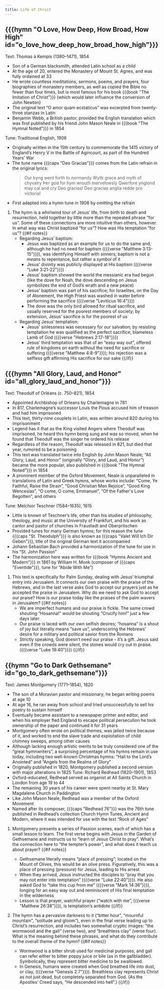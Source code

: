 ```yaml
---
title: Life of Christ
---
```

## {{{hymn "O Love, How Deep, How Broad, How High" id="o_love_how_deep_how_broad_how_high"}}}

Text: Thomas à Kempis (1380–1471), 1854
 - Son of a German blacksmith, attended Latin school as a child
 - At the age of 20, entered the Monastery of Mount St. Agnes, and was fully ordained at 33
 - He wrote countless meditations, sermons, poems, and prayers, four biographies of monastery members, as well as copied the Bible no fewer than four times, but is most famous for his book {{{book "The Imitation of Christ"}}} (which would later influence the conversion of John Newton)
 - The original text “O amor quam ecstaticus” was excerpted from twenty-three stanzas in Latin
 - Benjamin Webb, a British pastor, provided the English translation which was first published by his friend John Mason Neale in {{{book "The Hymnal Noted"}}} in 1854

Tune: Traditional English, 1906
 - Originally written in the 15th century to commemorate the 1415 victory of England’s Henry V in the Battle of Agincourt, as part of the Hundred Years’ War
 - The tune name {{{caps "Deo Gracias"}}} comes from the Latin refrain in the original lyrics:
	> Our kyng went forth to normandy
	> Wyth grace and myth of chyvalry
	> Þer god for hym wrouth mervelowsly
	> Qwerfore ynglond may cal and cry
	> Deo gracias! Deo gracias anglia redde pro victoria!
 - First adapted into a hymn tune in 1906 by omitting the refrain

1. The hymn is a whirlwind tour of Jesus’ life, from birth to death and resurrection, held together by little more than the repeated phrase “for us”. Some of these connections are more intuitive than others, however. In what way was Christ baptized “for us”? How was His temptation “for us”?
{{#if notes}}
	- Regarding Jesus’ baptism:
		- Jesus was baptized as an example for us to do the same and, although he had no need for baptism ({{{verse "Matthew 3:13-15"}}}), was identifying Himself with sinners; baptism is not a *means* to repentance, but rather a *symbol* of it
		- Jesus’ divinity was publicly displayed at His baptism ({{{verse "Luke 3:21-22"}}})
		- Jesus’ baptism showed the world the messianic era had begun (like the dove for Noah, the dove descending on Jesus symbolizes the end of God’s wrath and a new peace)
		- Jesus’ baptism was part of his sacrifice; for Israelites, on the Day of Atonement, the High Priest was washed in water before performing the sacrifice ({{{verse "Leviticus 16:4"}}})
		- The dove was the only bird allowed for ritual sacrifice, and usually reserved for the poorest members of society; by extension, Jesus’ sacrifice is for the poorest of us
	- Regarding Jesus’ temptation:
		- Jesus’ sinlessness was necessary for our salvation; by resisting temptation he was qualified as the perfect sacrifice, blameless Lamb of God ({{{verse "Hebrews 2:17-18"}}})
		- Jesus’ third temptation was that of an “easy way out”, offered rule of kingdoms on earth without the need for sacrifice or suffering ({{{verse "Matthew 4:8-9"}}}); his rejection was a selfless gift affirming His sacrifice for our sake
{{/if}}

## {{{hymn "All Glory, Laud, and Honor" id="all_glory_laud_and_honor"}}}

Text: Theodulf of Orléans (c. 750–821), 1854
 - Appointed Archbishop of Orleans by Charlemagne in 781
 - In 817, Charlemagne’s successor Louis the Pious accused him of treason and had him imprisoned
 - This text, thirty-nine couplets in Latin, was written around 820 during his imprisonment
 - Legend has it that as the King visited Angers where Theodulf was imprisoned, he heard this hymn being sung and was so moved, when he found that Theodulf was the singer he ordered his release
 - Regardless of the reason, Theodulf was released in 821, but died that year, rumored to be a poisoning
 - This text was translated twice into English by John Mason Neale; “All Glory, Laud, and Honor” (originally “Glory, and Laud, and Honor”) became the more popular, also published in {{{book "The Hymnal Noted"}}} in 1854
 - A prominent member of the Oxford Movement, Neale is unparalleled in translations of Latin and Greek hymns, whose works include: “Come, Ye Faithful, Raise the Strain”, “Good Christian Men Rejoice”, “Good King Wenceslas”, “O come, O come, Emmanuel”, “Of the Father's Love Begotten”, and others

Tune: Melchior Teschner (1584–1635), 1615
 - Little is known of Teschner’s life, other than his studies of philosophy, theology, and music at the University of Frankfurt, and his work as cantor and pastor of churches in Fraustadt and Oberpritschen
 - Provided tunes for many German hymns; for this reason the tune {{{caps "St. Theodulph"}}} is also known as {{{caps "Valet Will Ich Dir Geben"}}}, title of the original German text it accompanied
 - Johann Sebastian Bach provided a harmonization of the tune for use in his “St. John Passion”
 - The harmonization here was written for {{{book "Hymns Ancient and Modern"}}} in 1861 by William H. Monk (composer of {{{caps "Eventide"}}}, tune for “Abide With Me”)

1. This text is specifically for Palm Sunday, dealing with Jesus’ triumphal entry into Jerusalem. It connects our own praise with the praise of the Hebrews, and in the last verse asks God to accept our prayers just as he accepted the praise in Jerusalem. Why do we need to ask God to accept our praise? How is our praise today like the praises of the palm wavers in Jerusalem?
{{#if notes}}
	- We are imperfect humans and our praise is fickle. The same crowd shouting “Hosanna!” would be shouting “Crucify him!” just a few days later.
	- Our praise is laced with our own selfish desires; “hosanna” is a shout of joy but literally means “save us”, underscoring the Hebrews’ desire for a military and political savior from the Romans
	- Strictly speaking, God doesn’t need our praise - it’s a gift. Jesus said even if the crowds were silent, the stones would cry out in praise. ({{{verse "Luke 19:40"}}})
{{/if}}

## {{hymn "Go to Dark Gethsemane" id="go_to_dark_gethsemane"}}}
Text: James Montgomery (1771–1854), 1820
 - The son of a Moravian pastor and missionary, he began writing poems at age 10
 - At age 16, he ran away from school and tried unsuccessfully to sell his poetry to sustain himself
 - Eventually became assistant to a newspaper printer and editor, and when his employer fled England to escape political persecution he took ownership of the paper and continued it for 31 years
 - Montgomery often wrote on political themes, was jailed twice because of it, and worked to end the slave trade and exploitation of child chimney sweeps, among other causes
 - Although lacking enough artistic merits to be truly considered one of the “great hymnwriters”, a surprising percentage of his hymns remain in use today, including two well-known Christmas hymns: “Hail to the Lord’s Anointed” and “Angels from the Realms of Glory”
 - Originally published in 1820, Montgomery published a second version with major alterations in 1825
Tune: Richard Redhead (1820–1901), 1853
 - Oxford-educated, Redhead served as organist at All Saints Church in London from age 19 to 44
 - The remaining 30 years of his career were spent nearby at St. Mary Magdalene Church in Paddington
 - Like John Mason Neale, Redhead was a member of the Oxford Movement
 - Named after its composer, {{{caps "Redhead 76"}}} was the 76th tune published in Redhead’s collection Church Hymn Tunes, Ancient and Modern, where it was intended for use with the text “Rock of Ages”

1. Montgomery presents a series of Passion scenes, each of which has a small lesson to learn. The first verse begins with Jesus in the Garden of Gethsemane and instructs us to “learn of Jesus Christ to pray”. What’s the connection here to “the tempter’s power”, and what does it teach us about prayer?
{{#if notes}}
	- Gethsemane literally means “place of pressing”; located on the Mount of Olives, this would be an olive press. Figuratively, this was a place of pressing (pressure) for Jesus, leading to His arrest
	- When they arrived, Jesus instructed the disciples to “pray that you may not enter into temptation” ({{{verse "Luke 22:40"}}}). He also asked God to “take this cup from me” ({{{verse "Mark 14:36"}}}), longing for an easy way out and reminiscent of His final temptation in the wilderness
	- Lesson is that prayer, watchful prayer (“watch with me”, {{{verse "Matthew 26:38"}}}), is temptation’s antidote
{{/if}}

2. The hymn has a pervasive darkness to it (“bitter hour”, “mournful mountain”, “solitude and gloom”), even in the final verse leading up to Christ’s resurrection, and includes two somewhat cryptic images: “the wormwood and the gall” (verse two), and “breathless clay” (verse four). What is the meaning behind these phrases, and what do they contribute to the overall theme of the hymn?
{{#if notes}}
	- Wormwood is a bitter shrub used for medicinal purposes, and gall can refer either to bitter poppy juice or bile (as in the gallbladder). Symbolically, they represent bitter medicine to be swallowed.
	- In Genesis, humans were created when God breathed life into dust, or clay, ({{{verse "Genesis 2:7"}}}). Breathless clay represents Christ as not just dead, but completely separated from God. (As the Apostles’ Creed says, “He descended into hell”.)
{{/if}}
